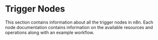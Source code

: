 # Trigger Nodes

This section contains information about all the trigger nodes in n8n. Each node documentation contains information on the available resources and operations along with an example workflow.


<NodeCard :items="items" />

<script>
export default {
	data () {
		return {
			items: []
		}
	},
	beforeMount() {
		fetch('https://api.n8n.io/graphql', {
			method: 'POST',
			headers: {
				'Content-Type': 'application/json',
			},
			body: JSON.stringify({
				query: `
					query GetTriggerNodes{
						nodes(where: {displayName_contains:"Trigger", categories:{name_ncontains: "Core Nodes"}}, sort:"displayName"){
							name
							displayName
							iconData
						}
					}
				`
			})
		})
		.then(response => response.json())
		.then(res => {
			this.$data.items = res.data.nodes
		})
		.catch(error => console.log(error))
	}
}
</script>
